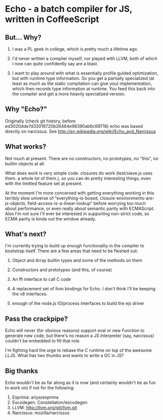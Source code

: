 Echo - a batch compiler for JS, written in CoffeeScript
=======================================================

But... Why?
-----------

1. I was a PL geek in college, which is pretty much a lifetime ago.

2. I'd never written a compiler myself, nor played with LLVM, both of
which I now can quite confidently say are a blast.

3. I want to play around with what is essentially profile guided
optimization, but with runtime type information.  So you get a
partially specialized (at least as much as the static compilation can
give you) implementation, which then records type information at
runtime.  You feed this back into the compiler and get a more heavily
specialized version.

Why "Echo?"
-----------

Originally (check git history, before ed3020dde7d33018720b26484e98390ab6c69718) echo was based directly on narcissus.  See http://en.wikipedia.org/wiki/Echo_and_Narcissus

What works?
-----------

Not much at present.  There are no constructors, no prototypes, no
"this", no builtin objects at all.

What does work is very simple code.  closures do work (test/sieve.js
uses them.  a whole lot of them.), so you can do pretty interesting
things, even with the limitted feature set at present.

At the moment I'm more concerned with getting everything working in
this terribly slow universe of "everything-is-boxed,
closure-environments-are-js-objects, field-access-is-a-linear-lookup"
before worrying too much about performance, or even really about
semantic parity with ECMAScript.  Also I'm not sure I'll ever be
interested in supporting non-strict code, so ECMA parity is kinda out
the window already.


What's next?
------------

I'm currently trying to build up enough functionality in the compiler
to bootstrap itself.  There are a few areas that need to be fleshed
out:

1. Object and Array builtin types and some of the methods on them

2. Constructors and prototypes (and this, of course)

3. An ffi interface to call C code

4. A replacement set of llvm bindings for Echo.  I don't think I'll be
keeping the v8 interfaces.

5. enough of the node.js IO/process interfaces to build the ejs driver


Pass the crackpipe?
-------------------

Echo will never (for obvious reasons) support eval or new Function to
generate new code, but there's no reason a JS interpreter (say,
narcissus) couldn't be embedded to fill that role.

I'm fighting hard the urge to rebase the C runtime on top of the awesome
LLJS.  What has two thumbs and wants to write a GC in JS?


Big thanks
----------

Echo wouldn't be as far along as it is now (and certainly wouldn't be
as fun to work on) if not for the following:

1. Esprima:   ariya/esprima
2. Escodegen: Constellation/escodegen
3. LLVM:      http://llvm.org/git/llvm.git
4. Narcissus: mozilla/narcissus